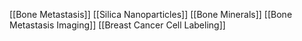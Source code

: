 [[Bone Metastasis]]
[[Silica Nanoparticles]]
[[Bone Minerals]]
[[Bone Metastasis Imaging]]
[[Breast Cancer Cell Labeling]]
